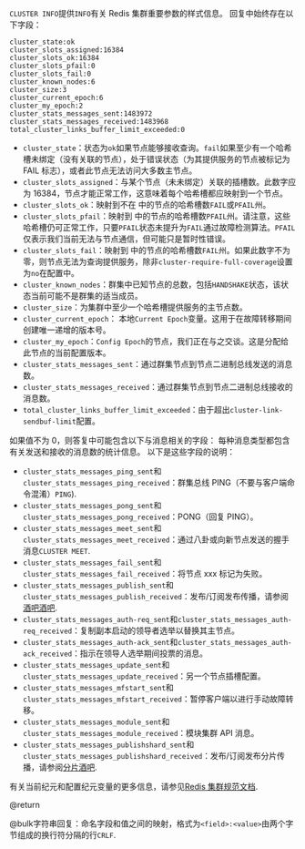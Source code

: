 `CLUSTER INFO`提供`INFO`有关 Redis 集群重要参数的样式信息。
回复中始终存在以下字段：

    cluster_state:ok
    cluster_slots_assigned:16384
    cluster_slots_ok:16384
    cluster_slots_pfail:0
    cluster_slots_fail:0
    cluster_known_nodes:6
    cluster_size:3
    cluster_current_epoch:6
    cluster_my_epoch:2
    cluster_stats_messages_sent:1483972
    cluster_stats_messages_received:1483968
    total_cluster_links_buffer_limit_exceeded:0

*   `cluster_state`：状态为`ok`如果节点能够接收查询。`fail`如果至少有一个哈希槽未绑定（没有关联的节点），处于错误状态（为其提供服务的节点被标记为 FAIL 标志），或者此节点无法访问大多数主节点。
*   `cluster_slots_assigned`：与某个节点（未未绑定）关联的插槽数。此数字应为 16384，节点才能正常工作，这意味着每个哈希槽都应映射到一个节点。
*   `cluster_slots_ok`：映射到不在 中的节点的哈希槽数`FAIL`或`PFAIL`州。
*   `cluster_slots_pfail`：映射到 中的节点的哈希槽数`PFAIL`州。请注意，这些哈希槽仍可正常工作，只要`PFAIL`状态未提升为`FAIL`通过故障检测算法。`PFAIL`仅表示我们当前无法与节点通信，但可能只是暂时性错误。
*   `cluster_slots_fail`：映射到 中的节点的哈希槽数`FAIL`州。如果此数字不为零，则节点无法为查询提供服务，除非`cluster-require-full-coverage`设置为`no`在配置中。
*   `cluster_known_nodes`：群集中已知节点的总数，包括`HANDSHAKE`状态，该状态当前可能不是群集的适当成员。
*   `cluster_size`：为集群中至少一个哈希槽提供服务的主节点数。
*   `cluster_current_epoch`： 本地`Current Epoch`变量。这用于在故障转移期间创建唯一递增的版本号。
*   `cluster_my_epoch`：`Config Epoch`的节点，我们正在与之交谈。这是分配给此节点的当前配置版本。
*   `cluster_stats_messages_sent`：通过群集节点到节点二进制总线发送的消息数。
*   `cluster_stats_messages_received`：通过群集节点到节点二进制总线接收的消息数。
*   `total_cluster_links_buffer_limit_exceeded`：由于超出`cluster-link-sendbuf-limit`配置。

如果值不为 0，则答复中可能包含以下与消息相关的字段：
每种消息类型都包含有关发送和接收的消息数的统计信息。
以下是这些字段的说明：

*   `cluster_stats_messages_ping_sent`和`cluster_stats_messages_ping_received`：群集总线 PING（不要与客户端命令混淆）`PING`).
*   `cluster_stats_messages_pong_sent`和`cluster_stats_messages_pong_received`：PONG（回复 PING）。
*   `cluster_stats_messages_meet_sent`和`cluster_stats_messages_meet_received`：通过八卦或向新节点发送的握手消息`CLUSTER MEET`.
*   `cluster_stats_messages_fail_sent`和`cluster_stats_messages_fail_received`：将节点 xxx 标记为失败。
*   `cluster_stats_messages_publish_sent`和`cluster_stats_messages_publish_received`：发布/订阅发布传播，请参阅[酒吧酒吧](/topics/pubsub#pubsub).
*   `cluster_stats_messages_auth-req_sent`和`cluster_stats_messages_auth-req_received`：复制副本启动的领导者选举以替换其主节点。
*   `cluster_stats_messages_auth-ack_sent`和`cluster_stats_messages_auth-ack_received`：指示在领导人选举期间投票的消息。
*   `cluster_stats_messages_update_sent`和`cluster_stats_messages_update_received`：另一个节点插槽配置。
*   `cluster_stats_messages_mfstart_sent`和`cluster_stats_messages_mfstart_received`：暂停客户端以进行手动故障转移。
*   `cluster_stats_messages_module_sent`和`cluster_stats_messages_module_received`：模块集群 API 消息。
*   `cluster_stats_messages_publishshard_sent`和`cluster_stats_messages_publishshard_received`：发布/订阅发布分片传播，请参阅[分片酒吧](/topics/pubsub#sharded-pubsub).

有关当前纪元和配置纪元变量的更多信息，请参见[Redis 集群规范文档](/topics/cluster-spec#cluster-current-epoch).

@return

@bulk字符串回复：命名字段和值之间的映射，格式为`<field>:<value>`由两个字节组成的换行符分隔的行`CRLF`.
